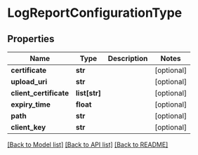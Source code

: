 # LogReportConfigurationType

## Properties
Name | Type | Description | Notes
------------ | ------------- | ------------- | -------------
**certificate** | **str** |  | [optional] 
**upload_uri** | **str** |  | [optional] 
**client_certificate** | **list[str]** |  | [optional] 
**expiry_time** | **float** |  | [optional] 
**path** | **str** |  | [optional] 
**client_key** | **str** |  | [optional] 

[[Back to Model list]](../README.md#documentation-for-models) [[Back to API list]](../README.md#documentation-for-api-endpoints) [[Back to README]](../README.md)


